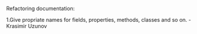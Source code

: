 Refactoring documentation:

1.Give propriate names for fields, properties, methods, classes and so on.  - Krasimir Uzunov